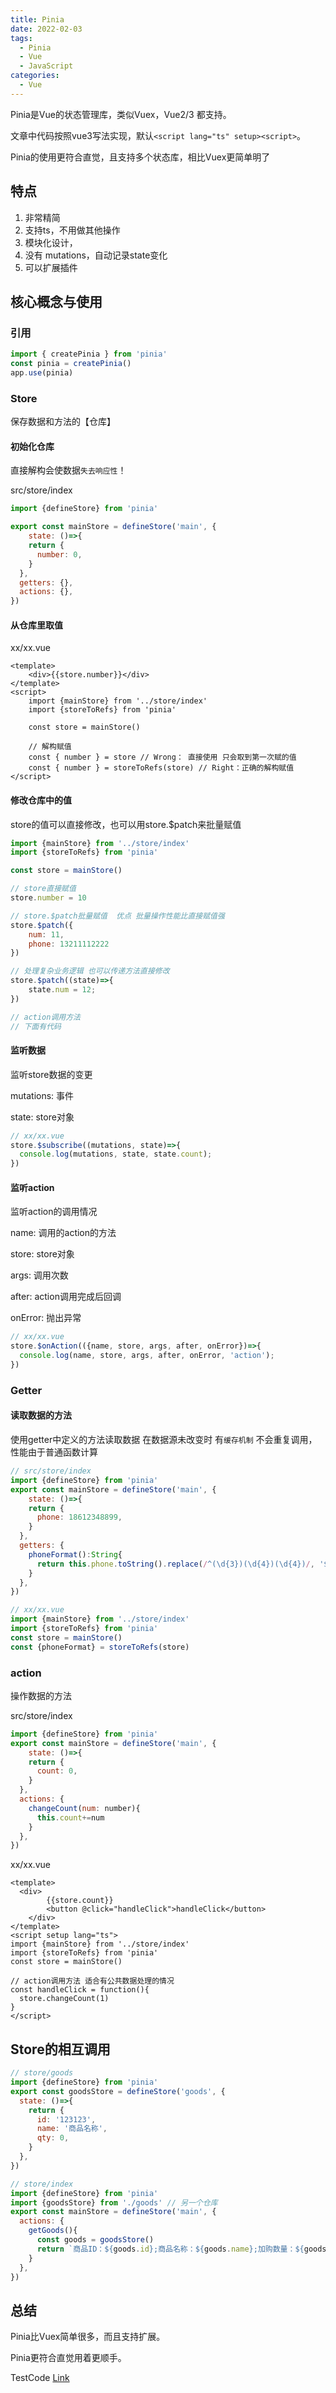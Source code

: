 ```yaml
---
title: Pinia
date: 2022-02-03
tags: 
  - Pinia
  - Vue
  - JavaScript
categories: 
  - Vue
---
```


Pinia是Vue的状态管理库，类似Vuex，Vue2/3 都支持。

文章中代码按照vue3写法实现，默认`<script lang="ts" setup><script>`。

<!--more-->


Pinia的使用更符合直觉，且支持多个状态库，相比Vuex更简单明了

## 特点

1. 非常精简
2. 支持ts，不用做其他操作
3. 模块化设计，
4. 没有 mutations，自动记录state变化
5. 可以扩展插件

## 核心概念与使用

### 引用

```javascript
import { createPinia } from 'pinia'
const pinia = createPinia()
app.use(pinia)
```

### Store

保存数据和方法的【仓库】

#### 初始化仓库

直接解构会使数据`失去响应性`！

src/store/index

```javascript
import {defineStore} from 'pinia'

export const mainStore = defineStore('main', {
	state: ()=>{
    return {
      number: 0,
    }
  },
  getters: {},
  actions: {},
})

```

#### 从仓库里取值

xx/xx.vue

```vue
<template>
	<div>{{store.number}}</div>
</template>
<script>
	import {mainStore} from '../store/index'
	import {storeToRefs} from 'pinia'
 
	const store = mainStore()

	// 解构赋值
	const { number } = store // Wrong： 直接使用 只会取到第一次赋的值
	const { number } = storeToRefs(store) // Right：正确的解构赋值
</script>
```

#### 修改仓库中的值

store的值可以直接修改，也可以用store.$patch来批量赋值

```javascript
import {mainStore} from '../store/index'
import {storeToRefs} from 'pinia'

const store = mainStore()

// store直接赋值
store.number = 10

// store.$patch批量赋值  优点 批量操作性能比直接赋值强
store.$patch({
	num: 11,
	phone: 13211112222
})

// 处理复杂业务逻辑 也可以传递方法直接修改
store.$patch((state)=>{
	state.num = 12;
})

// action调用方法
// 下面有代码
```

#### 监听数据

监听store数据的变更

mutations: 事件

state: store对象

```javascript
// xx/xx.vue
store.$subscribe((mutations, state)=>{
  console.log(mutations, state, state.count);
})
```

#### 监听action

监听action的调用情况

name: 调用的action的方法

store: store对象

args: 调用次数

after: action调用完成后回调

onError: 抛出异常

```javascript
// xx/xx.vue
store.$onAction(({name, store, args, after, onError})=>{
  console.log(name, store, args, after, onError, 'action');
})
```

### Getter

#### 读取数据的方法

使用getter中定义的方法读取数据 在数据源未改变时 有`缓存机制` 不会重复调用，性能由于普通函数计算

```javascript
// src/store/index
import {defineStore} from 'pinia'
export const mainStore = defineStore('main', {
	state: ()=>{
    return {
      phone: 18612348899,
    }
  },
  getters: {
    phoneFormat():String{
      return this.phone.toString().replace(/^(\d{3})(\d{4})(\d{4})/, '$1-$2-$3')
    }
  },
})

// xx/xx.vue
import {mainStore} from '../store/index'
import {storeToRefs} from 'pinia'
const store = mainStore()
const {phoneFormat} = storeToRefs(store)
```

### action

操作数据的方法

src/store/index

```javascript
import {defineStore} from 'pinia'
export const mainStore = defineStore('main', {
	state: ()=>{
    return {
      count: 0,
    }
  },
  actions: {
    changeCount(num: number){
      this.count+=num
    }
  },
})
```

xx/xx.vue

```vue
<template>
  <div>
		{{store.count}}
		<button @click="handleClick">handleClick</button>
	</div>
</template>
<script setup lang="ts">
import {mainStore} from '../store/index'
import {storeToRefs} from 'pinia'
const store = mainStore()

// action调用方法 适合有公共数据处理的情况
const handleClick = function(){
  store.changeCount(1)
}
</script>
```

## Store的相互调用


```javascript
// store/goods
import {defineStore} from 'pinia'
export const goodsStore = defineStore('goods', {
  state: ()=>{
    return {
      id: '123123',
      name: '商品名称',
      qty: 0,
    }
  },
})

// store/index
import {defineStore} from 'pinia'
import {goodsStore} from './goods' // 另一个仓库
export const mainStore = defineStore('main', {
  actions: {
    getGoods(){
      const goods = goodsStore()
      return `商品ID：${goods.id};商品名称：${goods.name};加购数量：${goods.qty}。`
    }
  },
})
```

## 总结

Pinia比Vuex简单很多，而且支持扩展。

Pinia更符合直觉用着更顺手。

TestCode [Link](https://github.com/ljw-bigtail/code_test/tree/main/pinia-test)